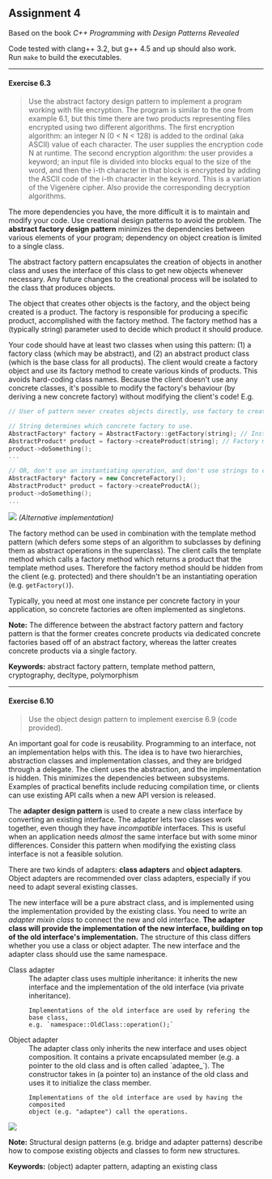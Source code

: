 Assignment 4
------------

Based on the book *C++ Programming with Design Patterns Revealed*

Code tested with clang++ 3.2, but g++ 4.5 and up should also work.  
Run `make` to build the executables.

---

#### Exercise 6.3
> Use the abstract factory design pattern to implement a program working with
> file encryption. The program is similar to the one from example 6.1, but this
> time there are two products representing files encrypted using two different
> algorithms.
> The first encryption algorithm: an integer N (0 < N < 128) is added to the
> ordinal (aka ASCII) value of each character. The user supplies the encryption
> code N at runtime.
> The second encryption algorithm: the user provides a keyword; an input file is
> divided into blocks equal to the size of the word, and then the i-th character
> in that block is encrypted by adding the ASCII code of the i-th character in
> the keyword. This is a variation of the Vigenère cipher.
> Also provide the corresponding decryption algorithms.

The more dependencies you have, the more difficult it is to maintain and modify
your code. Use creational design patterns to avoid the problem.
The **abstract factory design pattern** minimizes the dependencies between
various elements of your program; dependency on object creation is limited to a
single class. 

The abstract factory pattern encapsulates the creation of objects in another
class and uses the interface of this class to get new objects whenever
necessary. Any future changes to the creational process will be isolated to the
class that produces objects.

The object that creates other objects is the factory, and the object being
created is a product. The factory is responsible for producing a specific
product, accomplished with the factory method. The factory method has
a (typically string) parameter used to decide which product it should produce.

Your code should have at least two classes when using this pattern:
(1) a factory class (which may be abstract), and (2) an abstract product class
(which is the base class for all products).
The client would create a factory object and use its factory method to create
various kinds of products. This avoids hard-coding class names.
Because the client doesn't use any concrete classes, it's possible to modify the factory's behaviour
(by deriving a new concrete factory) without modifying the client's code! E.g.

```cpp
// User of pattern never creates objects directly, use factory to create products.

// String determines which concrete factory to use.
AbstractFactory* factory = AbstractFactory::getFactory(string); // Instantiating operation: returns a concrete factory
AbstractProduct* product = factory->createProduct(string); // Factory method: returns a concrete product
product->doSomething();
...

// OR, don't use an instantiating operation, and don't use strings to choose a product.
AbstractFactory* factory = new ConcreteFactory();
AbstractProduct* product = factory->createProductA();
product->doSomething();
...
```
![](http://i.imgur.com/0jcpdt9.png)
_(Alternative implementation)_

The factory method can be used in combination with the template method
pattern (which defers some steps of an algorithm to subclasses by defining them as abstract
operations in the superclass). The client calls the template method which calls a factory method
which returns a product that the template method uses.
Therefore the factory method should be hidden from the client (e.g. protected)
and there shouldn't be an instantiating operation (e.g. `getFactory()`).

Typically, you need at most one instance per concrete factory in your
application, so concrete factories are often implemented as singletons.

**Note:** The difference between the abstract factory pattern and factory pattern is
that the former creates concrete products via dedicated concrete factories based
off of an abstract factory, whereas the latter creates concrete products via
a single factory.

**Keywords:** abstract factory pattern, template method pattern, cryptography,
              decltype, polymorphism

---

#### Exercise 6.10
> Use the object design pattern to implement exercise 6.9 (code provided).

An important goal for code is reusability. Programming to an interface, not an
implementation helps with this. The idea is to have two hierarchies,
abstraction classes and implementation classes, and they are bridged through
a delegate. The client uses the abstraction, and the implementation is hidden.
This minimizes the dependencies between subsystems. Examples of practical
benefits include reducing compilation time, or clients can use existing API
calls when a new API version is released.

The **adapter design pattern** is used to create a new class interface by
converting an existing interface. The adapter lets two classes work together,
even though they have _incompatible_ interfaces. This is useful when an
application needs _almost_ the same interface but with some minor differences.
Consider this pattern when modifying the existing class interface is not a
feasible solution.

There are two kinds of adapters: **class adapters** and **object adapters**.
Object adapters are recommended over class adapters, especially if you need to
adapt several existing classes.

The new interface will be a pure abstract class, and is implemented using the
implementation provided by the existing class. You need to write an _adapter
mixin class_ to connect the new and old interface.
**The adapter class will provide the implementation of the new interface,
building on top of the old interface's implementation.**
The structure of this class differs whether you use a class or object adapter.
The new interface and the adapter class should use the same namespace.

<dl>
  <dt>Class adapter</dt>
  <dd>
    The adapter class uses multiple inheritance: it inherits the new interface
    and the implementation of the old interface (via private inheritance).

    Implementations of the old interface are used by refering the base class,
    e.g. `namespace::OldClass::operation();`
  </dd>
  <dt>Object adapter</dt>
  <dd>
    The adapter class only inherits the new interface and uses object
    composition. It contains a private encapsulated member (e.g. a pointer to
    the old class and is often called `adaptee_`). The constructor takes in (a
    pointer to) an instance of the old class and uses it to initialize the class
    member.

    Implementations of the old interface are used by having the composited
    object (e.g. "adaptee") call the operations.
  </dd>
</dl>

![](http://i.imgur.com/uCxgtD8.png)

**Note:** Structural design patterns (e.g. bridge and adapter patterns) describe
how to compose existing objects and classes to form new structures.

**Keywords:** (object) adapter pattern, adapting an existing class

